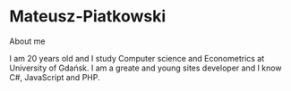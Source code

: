 # Mateusz-Piatkowski

About me

I am 20 years old and I study Computer science and Econometrics at University of Gdańsk. I am a greate and young sites developer and I know C#, JavaScript and PHP.

